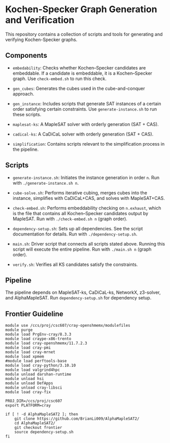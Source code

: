 # Kochen-Specker Graph Generation and Verification

This repository contains a collection of scripts and tools for generating and verifying Kochen-Specker graphs. 

## Components

- `embedability`: Checks whether Kochen–Specker candidates are embeddable. If a candidate is embeddable, it is a Kochen–Specker graph. Use `check-embed.sh` to run this check.

- `gen_cubes`: Generates the cubes used in the cube-and-conquer approach.

- `gen_instance`: Includes scripts that generate SAT instances of a certain order satisfying certain constraints. Use `generate-instance.sh` to run these scripts.

- `maplesat-ks`: A MapleSAT solver with orderly generation (SAT + CAS).

- `cadical-ks`: A CaDiCaL solver with orderly generation (SAT + CAS).

- `simplification`: Contains scripts relevant to the simplification process in the pipeline.

## Scripts

- `generate-instance.sh`: Initiates the instance generation in order `n`. Run with `./generate-instance.sh n`.

- `cube-solve.sh`: Performs iterative cubing, merges cubes into the instance, simplifies with CaDiCaL+CAS, and solves with MapleSAT+CAS.

- `check-embed.sh`: Performs embeddability checking on `n.exhaust`, which is the file that contains all Kochen–Specker candidates output by MapleSAT. Run with `./check-embed.sh n` (graph order).

- `dependency-setup.sh`: Sets up all dependencies. See the script documentation for details. Run with `./dependency-setup.sh`.

- `main.sh`: Driver script that connects all scripts stated above. Running this script will execute the entire pipeline. Run with `./main.sh n` (graph order).

- `verify.sh`: Verifies all KS candidates satisfy the constraints.

## Pipeline

The pipeline depends on MapleSAT-ks, CaDiCaL-ks, NetworkX, z3-solver, and AlphaMapleSAT. Run `dependency-setup.sh` for dependency setup.


## Frontier Guideline

```
module use /ccs/proj/csc607/cray-openshmemx/modulefiles
module purge
module load PrgEnv-cray/8.3.3
module load craype-x86-trento
module load cray-openshmemx/11.7.2.3
module load cray-pmi
module load cray-mrnet
module load xpmem
#module load perftools-base
module load cray-python/3.10.10
module load valgrind4hpc
module unload darshan-runtime
module unload hsi
module unload DefApps
module unload cray-libsci
module load cray-fix

PROJ_DIR=/ccs/proj/csc607
export PLATFORM=cray

if [ ! -d AlphaMapleSAT2 ]; then
    git clone https://github.com/BrianLi009/AlphaMapleSAT2/
    cd AlphaMapleSAT2/
    git checkout frontier
    source dependency-setup.sh 
fi
```

